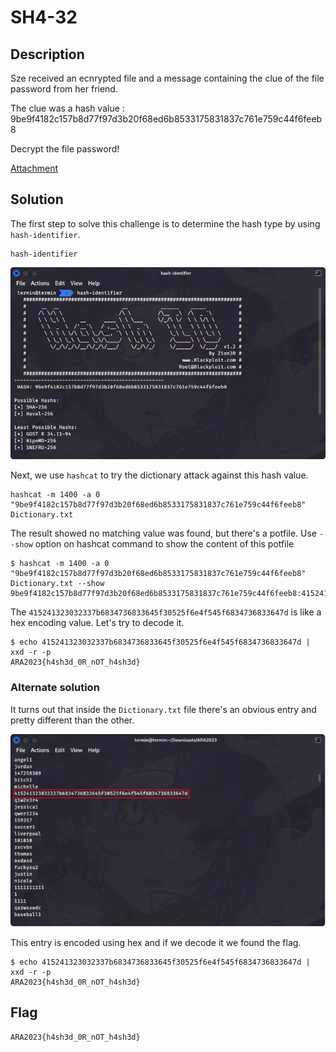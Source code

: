 # SH4-32

## Description
Sze received an ecnrypted file and a message containing the clue of the file password from her friend.

The clue was a hash value : 9be9f4182c157b8d77f97d3b20f68ed6b8533175831837c761e759c44f6feeb8

Decrypt the file password!

[Attachment](./Challenge/Dictionary.txt)

## Solution

The first step to solve this challenge is to determine the hash type by using `hash-identifier`.

```shell
hash-identifier
```

![Hash identified as SHA-256](./1.png)

Next, we use `hashcat` to try the dictionary attack against this hash value.

```shell
hashcat -m 1400 -a 0 "9be9f4182c157b8d77f97d3b20f68ed6b8533175831837c761e759c44f6feeb8" Dictionary.txt
```

The result showed no matching value was found, but there's a potfile. Use `--show` option on hashcat command to show the content of this potfile

```shell
$ hashcat -m 1400 -a 0 "9be9f4182c157b8d77f97d3b20f68ed6b8533175831837c761e759c44f6feeb8" Dictionary.txt --show
9be9f4182c157b8d77f97d3b20f68ed6b8533175831837c761e759c44f6feeb8:415241323032337b6834736833645f30525f6e4f545f6834736833647d
```

The `415241323032337b6834736833645f30525f6e4f545f6834736833647d` is like a hex encoding value. Let's try to decode it.

```shell
$ echo 415241323032337b6834736833645f30525f6e4f545f6834736833647d | xxd -r -p
ARA2023{h4sh3d_0R_nOT_h4sh3d}
```

### Alternate solution
It turns out that inside the `Dictionary.txt` file there's an obvious entry and pretty different than the other.

![The longest dictionary in the list](./2.png)

This entry is encoded using hex and if we decode it we found the flag.

```shell
$ echo 415241323032337b6834736833645f30525f6e4f545f6834736833647d | xxd -r -p
ARA2023{h4sh3d_0R_nOT_h4sh3d}
```

## Flag
`ARA2023{h4sh3d_0R_nOT_h4sh3d}`

